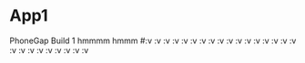 # App1
PhoneGap Build 1
hmmmm
hmmm
#:v
:v
:v :v :v :v :v :v :v :v :v :v :v :v :v :v :v :v :v :v :v :v :v :v :v :v 
